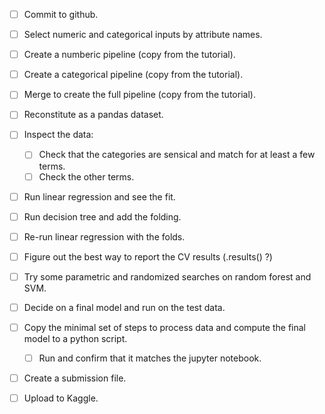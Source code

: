 - [ ] Commit to github.
- [ ] Select numeric and categorical inputs by attribute names.
- [ ] Create a numberic pipeline (copy from the tutorial).
- [ ] Create a categorical pipeline (copy from the tutorial).
- [ ] Merge to create the full pipeline (copy from the tutorial). 
- [ ] Reconstitute as a pandas dataset.
- [ ] Inspect the data:
  - [ ] Check that the categories are sensical and match for at least a few terms.
  - [ ] Check the other terms.
- [ ] Run linear regression and see the fit.
- [ ] Run decision tree and add the folding.
- [ ] Re-run linear regression with the folds.
- [ ] Figure out the best way to report the CV results (.results() ?)
- [ ] Try some parametric and randomized searches on random forest and SVM.
- [ ] Decide on a final model and run on the test data.
- [ ] Copy the minimal set of steps to process data and compute the final model to a python script. 
  - [ ] Run and confirm that it matches the jupyter notebook.
- [ ] Create a submission file. 
- [ ] Upload to Kaggle.

